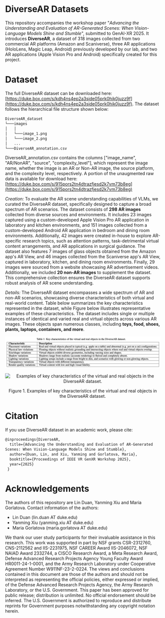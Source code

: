 # DiverseAR Datasets
This repository accompanies the workshop paper "_Advancing the Understanding and Evaluation of AR-Generated Scenes: When Vision-Language Models Shine and Stumble_", submitted to GenAI-XR 2025. It introduces **DiverseAR**, a dataset of 318 images collected from two commercial AR platforms (Amazon and Scaniverse), three AR applications (HoloLens, Magic Leap, Android) previously developed by our lab, and two AR applications (Apple Vision Pro and Android) specifically created for this project. 

# Dataset
The full DiverseAR dataset can be downloaded here: [https://duke.box.com/s/kdh4ns4ep2a3sjde05prk0hik0juzz9f](https://duke.box.com/s/kdh4ns4ep2a3sjde05prk0hik0juzz9f). The dataset follows the hierarchical file structure shown below:
```
DiverseAR_dataset
└───images
│   │
│   └───image_1.png
│   └───image_2.png
│   ...
└───DiverseAR_annotation.csv
```

DiverseAR_annotation.csv contains the columns ["image_name", "AR/NonAR", "source", "complexity_level"], which represent the image name, whether the image is an AR or Non-AR image, the source platform, and the complexity level, respectively. A portion of the unaugmented raw data is available for download here: [https://duke.box.com/s/915pors2tn4dtrazfjesd2k7vm73b8eg](https://duke.box.com/s/915pors2tn4dtrazfjesd2k7vm73b8eg)

_Creation:_ To evaluate the AR scene understanding capabilities of VLMs, we curated the DiverseAR dataset, specifically designed to capture a broad spectrum of AR scenarios. The dataset consists of **298 AR images** collected from diverse sources and environments. It includes 23 images captured using a custom-developed Apple Vision Pro AR application in laboratory and kitchen environments, and 151 images collected from a custom-developed Android AR application in bedroom and dining room environments. Additionally, 42 images were created in-house to explore AR-specific research topics, such as attention patterns, task-detrimental virtual content arrangements, and AR applications in surgical guidance. The dataset also features 7 images of glass objects obtained from the Amazon app's AR View, and 46 images collected from the Scaniverse app's AR View, captured in laboratory, kitchen, and dining room environments. Finally, 29 images were sourced from a website showcasing AR advertisement videos. Additionally, we included **20 non-AR images** to supplement the dataset. This comprehensive collection ensures the DiverseAR dataset supports robust analysis of AR scene understanding. 

_Details:_ The DiverseAR dataset encompasses a wide spectrum of AR and non-AR scenarios, showcasing diverse characteristics of both virtual and real-world content. Table below summarizes the key characteristics represented in the dataset, while Figure below illustrates representative examples of these characteristics. The dataset includes single or multiple instances of identical and varied real and virtual objects across various AR images. These objects span numerous classes, including **toys, food, shoes, plants, laptops, containers, and more**.

<p align="center"><img width="1000" alt="Key characteristics of the virtual and real objects in the DiverseAR dataset." src="https://github.com/BiGuideCollection/DiverseAR-Dataset/blob/main/readme_image/DiverseARtable.png"></p>

<p align="center"><img width="407" alt="Examples of key characteristics of the virtual and real objects in the DiverseAR dataset." src="https://github.com/BiGuideCollection/DiverseAR-Dataset/blob/main/readme_image/DiverseAR.png"></p>
<p align="center">Figure 1. Examples of key characteristics of the virtual and real objects in the DiverseAR dataset.</p> 

# Citation

If you use DiverseAR dataset in an academic work, please cite: 

```
@inproceedings{DiverseAR,
  title={Advancing the Understanding and Evaluation of AR-Generated Scenes: When Vision-Language Models Shine and Stumble},
  author={Duan, Lin, and Xiu, Yanming and Gorlatova, Maria},
  booktitle={Proceedings of IEEE VR GenXR Workshop 2025},
  year={2025}
 }
 ```

# Acknowledgements 

The authors of this repository are Lin Duan, Yanming Xiu and Maria Gorlatova. Contact information of the authors:

* Lin Duan (lin.duan AT duke.edu)
* Yanming Xiu (yanming.xiu AT duke.edu)
* Maria Gorlatova (maria.gorlatova AT duke.edu)

We thank our user study participants for their invaluable assistance in this research. This work was supported in part by NSF grants CSR-2312760, CNS-2112562 and IIS-2231975, NSF CAREER Award IIS-2046072, NSF NAIAD Award 2332744, a CISCO Research Award, a Meta Research Award, Defense Advanced Research Projects Agency Young Faculty Award HR0011-24-1-0001, and the Army Research Laboratory under Cooperative Agreement Number W911NF-23-2-0224. The views and conclusions contained in this document are those of the authors and should not be interpreted as representing the official policies, either expressed or implied, of the Defense Advanced Research Projects Agency, the Army Research Laboratory, or the U.S. Government. This paper has been approved for public release; distribution is unlimited. No official endorsement should be inferred. The U.S. Government is authorized to reproduce and distribute reprints for Government purposes notwithstanding any copyright notation herein.
 
